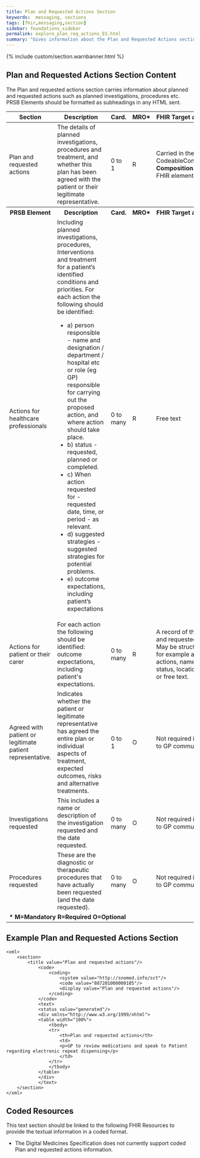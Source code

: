 ```yaml
---
title: Plan and Requested Actions Section
keywords:  messaging, sections
tags: [fhir,messaging,section]
sidebar: foundations_sidebar
permalink: explore_plan_req_actions_ES.html
summary: "Gives information about the Plan and Requested Actions section"
---
```


{% include custom/section.warnbanner.html %}

## Plan and Requested Actions Section Content ##
The Plan and requested actions section carries information about planned and requested actions such as planned investigations, procedures etc. PRSB Elements should be formatted as subheadings in any HTML sent.

<table style="width:100%;max-width: 100%;">
	<thead>
		<tr>
			<th width="15%">Section</th>
			<th width="35%">Description</th>
			<th width="5%">Card.</th>
			<th width="5%">MRO*</th>
			<th width="40%">FHIR Target and Guidance</th>
		</tr>
	</thead>
	<tbody>
		<tr>
			<td>Plan and requested actions</td>
			<td>The details of planned investigations, procedures and treatment, and whether this plan has been agreed with the patient or their legitimate representative.</td>
			<td>0 to 1</td>
			<td>R</td>
			<td>Carried in the CodeableConcept of <b>Composition.section.code</b> FHIR element.</td>
		</tr>
		<tr>
			<th>PRSB Element</th>
			<th>Description</th>
			<th>Card.</th>
			<th>MRO*</th>
			<th>FHIR Target and Guidance</th>		
		</tr>
		<tr>
			<td>Actions for healthcare professionals</td>
			<td>Including planned investigations, procedures, Interventions and treatment for a patient’s identified conditions and priorities. For each action the following should be identified:<br/>
			<ul>
			<li>a) person responsible - name and designation / department / hospital etc or role (eg GP) responsible for carrying out the proposed action, and where action should take place.<br/></li>
			<li>b) status - requested, planned or completed.<br/></li>
            <li>c) When action requested for - requested date, time, or period - as relevant.<br/></li>
			<li>d) suggested strategies - suggested strategies for potential problems.<br/></li>
            <li>e) outcome expectations, including patient’s expectations</li>
			</ul></td>
			<td>0 to many</td>
			<td>R</td>
			<td>Free text</td>
		</tr>
		<tr>
			<td>Actions for patient or their carer</td>
			<td>For each action the following should be identified: outcome expectations, including patient's expectations.</td>
			<td>0 to many</td>
			<td>R</td>
			<td>A record of the planned and requested actions. May be structured HTML for example a table, with actions, names, dates, status, location, strategies, or free text.</td>
		</tr>
		<tr>
			<td>Agreed with patient or legitimate patient representative.</td>
			<td>Indicates whether the patient or legitimate representative has agreed the entire plan or individual aspects of treatment, expected outcomes, risks and alternative treatments.</td>
			<td>0 to 1</td>
			<td>O</td>
			<td>Not required in Pharmacy to GP communication.</td>
		</tr>
		<tr>
			<td>Investigations requested</td>
			<td>This includes a name or description of the investigation requested and the date requested.</td>
			<td>0 to many</td>
			<td>O</td>
			<td>Not required in Pharmacy to GP communication.</td>
		</tr>
		<tr>
			<td>Procedures requested</td>
			<td>These are the diagnostic or therapeutic procedures that have actually been requested (and the date requested).</td>
			<td>0 to many</td>
			<td>O</td>
			<td>Not required in Pharmacy to GP communication.</td>
		</tr>
		<tr>
		<td colspan="5"><b>* M=Mandatory R=Required O=Optional</b></td>
		</tr>
	</tbody>
</table>

##  Example Plan and Requested Actions Section ##

```
<xml>
	<section>
		<title value="Plan and requested actions"/>
			<code>
				<coding>
					<system value="http://snomed.info/sct"/>
					<code value="887201000000105"/>
					<display value="Plan and requested actions"/>
				</coding>
			</code>
			<text>
			<status value="generated"/>
			<div xmlns="http://www.w3.org/1999/xhtml">
			<table width="100%">
				<tbody>
				<tr>
					<th>Plan and requested actions</th>
					<td>
					<p>GP to review medications and speak to Patient regarding electronic repeat dispensing</p>
					</td>
				</tr>
				</tbody>
			</table>
			</div>
			</text>
	</section>
</xml>
```

## Coded Resources ##

This text section should be linked to the following FHIR Resources to provide the textual information in a coded format.

- The Digital Medicines Specification does not currently support coded Plan and requested actions information.






